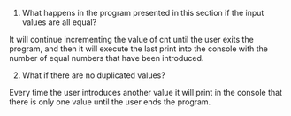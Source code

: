 1.  What happens in the program presented in this section if the input values are all equal?

It will continue incrementing the value of cnt until the user exits the program, and then
it will execute the last print into the console with the number of equal numbers that have been introduced.

2.  What if there are no duplicated values?

Every time the user introduces another value it will print in the console that there is only one value until
the user ends the program.